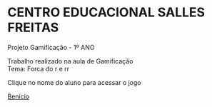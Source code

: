 # CENTRO EDUCACIONAL SALLES FREITAS
<head>
<meta charset="utf-8">
</head>
Projeto Gamificação - 1º ANO

<p>Trabalho realizado na aula de Gamificação<br>
Tema: Forca do r e rr<br>

Clique no nome do aluno para acessar o jogo</p>
<a href="https://silvalaine.github.io/1-ano_Salles/Benicio/">Benício</a><br>
